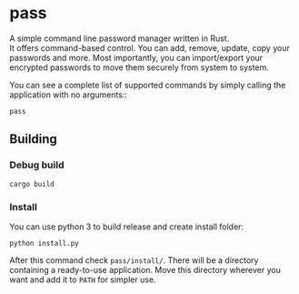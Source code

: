 # pass
A simple command line password manager written in Rust.<br>
It offers command-based control. You can add, remove, update, copy your passwords and more.
Most importantly, you can import/export your encrypted passwords to move them securely from system to system.

You can see a complete list of supported commands by simply calling the application with no arguments::
```batchfile
pass
```
## Building

### Debug build
```batchfile
cargo build
```
### Install
You can use python 3 to build release and create install folder:
```batchfile
python install.py
```
After this command check `pass/install/`. There will be a directory containing a ready-to-use application.
Move this directory wherever you want and add it to `PATH` for simpler use.
